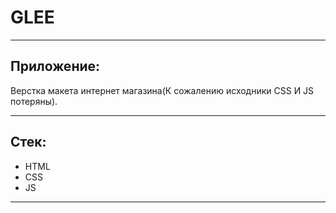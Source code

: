 # GLEE

***
## Приложение:
Верстка макета интернет магазина(К сожалению исходники CSS И JS потеряны).
***
## Стек:
  - HTML
  - CSS
  - JS
***
